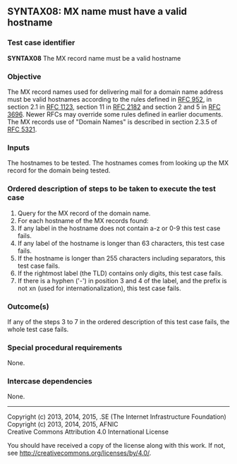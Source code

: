 ## SYNTAX08: MX name must have a valid hostname

### Test case identifier
**SYNTAX08** The MX record name must be a valid hostname

### Objective

The MX record names used for delivering mail for a domain name address
must be valid hostnames according to the rules defined in
[RFC 952](http://tools.ietf.org/html/rfc952),
in section 2.1 in [RFC 1123](http://tools.ietf.org/html/rfc1123#section-2.1),
section 11 in [RFC 2182](http://tools.ietf.org/html/rfc2181#section-11) and
section 2 and 5 in [RFC 3696](http://tools.ietf.org/html/rfc3696#section-2).
Newer RFCs may override some rules defined in earlier documents. The MX
records use of "Domain Names" is described in section 2.3.5  of
[RFC 5321](http://tools.ietf.org/html/rfc5321#section-2.3.5).

### Inputs

The hostnames to be tested. The hostnames comes from looking up the MX record
for the domain being tested.

### Ordered description of steps to be taken to execute the test case

1. Query for the MX record of the domain name.
2. For each hostname of the MX records found:
3. If any label in the hostname does not contain a-z or 0-9 this test case
   fails.
4. If any label of the hostname is longer than 63 characters, this test case
   fails.
5. If the hostname is longer than 255 characters including separators, this
   test case fails.
6. If the rightmost label (the TLD) contains only digits, this test case
   fails.
7. If there is a hyphen ('-') in position 3 and 4 of the label, and the prefix
   is not xn (used for internationalization), this test case fails.

### Outcome(s)

If any of the steps 3 to 7 in the ordered description of this test case fails,
the whole test case fails.

### Special procedural requirements

None.

### Intercase dependencies

None.

-------

Copyright (c) 2013, 2014, 2015, .SE (The Internet Infrastructure Foundation)  
Copyright (c) 2013, 2014, 2015, AFNIC  
Creative Commons Attribution 4.0 International License

You should have received a copy of the license along with this
work.  If not, see <http://creativecommons.org/licenses/by/4.0/>.
